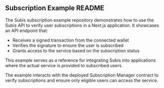 ## Subscription Example README

The Subis subscription example repository demonstrates how to use the Subis API to verify user subscriptions in a Next.js application. It showcases an API endpoint that:

- Receives a signed transaction from the connected wallet
- Verifies the signature to ensure the user is subscribed
- Grants access to the service based on the subscription status

This example serves as a reference for integrating Subis into applications where the actual service is provided to subscribed users.

The example interacts with the deployed Subscription Manager contract to verify subscriptions and ensure only eligible users can access the service.
